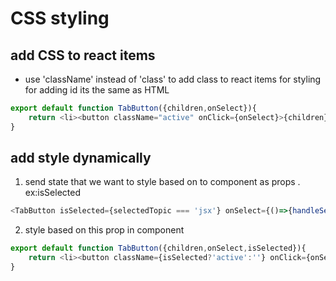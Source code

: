 # CSS styling 

## add CSS to react items
* use 'className' instead of 'class' to add class to react items for styling for adding id its the same as HTML
```js
export default function TabButton({children,onSelect}){
    return <li><button className="active" onClick={onSelect}>{children}</button></li>;
}
```
## add style dynamically 
1. send state that we want to style based on to component as props . ex:isSelected

```js
<TabButton isSelected={selectedTopic === 'jsx'} onSelect={()=>{handleSelect('jsx')}}>JSX</TabButton>
```

2. style based on this prop in component 
```js
export default function TabButton({children,onSelect,isSelected}){
    return <li><button className={isSelected?'active':''} onClick={onSelect}>{children}</button></li>;
}
```